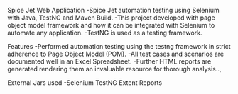 Spice Jet Web Application 
-Spice Jet automation testing using Selenium with Java, TestNG and Maven Build.
-This project developed with page object model framework and how it can be integrated with Selenium to automate any application.
-TestNG is used as a testing framework.

Features 
-Performed automation testing using the testng framework in strict adherence to Page Object Model (POM).
-All test cases and scenarios are documented well in an Excel Spreadsheet.
-Further HTML reports are generated rendering them an invaluable resource for thorough analysis..,

External Jars used -Selenium TestNG Extent Reports

